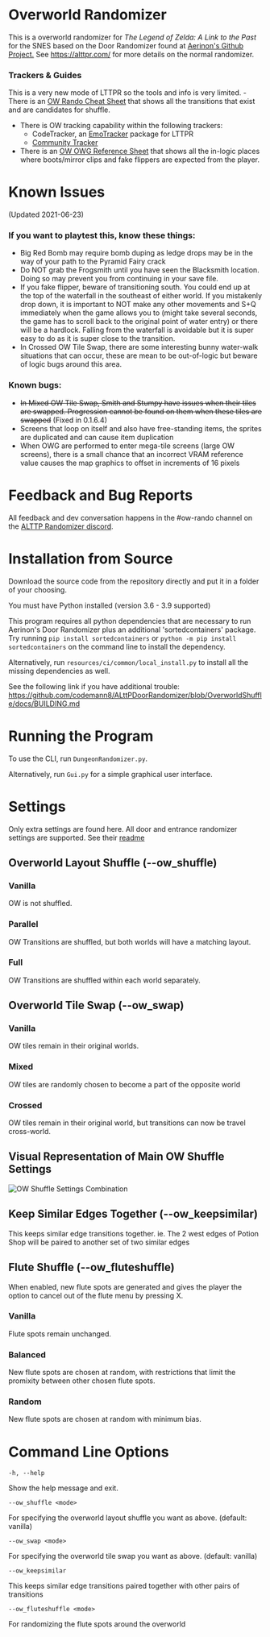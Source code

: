 # Overworld Randomizer

This is a overworld randomizer for _The Legend of Zelda: A Link to the Past_ for the SNES
based on the Door Randomizer found at [Aerinon's Github Project.](https://github.com/Aerinon/ALttPDoorRandomizer)
See https://alttpr.com/ for more details on the normal randomizer.

### Trackers & Guides

This is a very new mode of LTTPR so the tools and info is very limited. - There is an [OW Rando Cheat Sheet](https://zelda.codemann8.com/images/shared/ow-rando-reference-sheet.png) that shows all the transitions that exist and are candidates for shuffle.
- There is OW tracking capability within the following trackers:
  - CodeTracker, an [EmoTracker](https://emotracker.net) package for LTTPR
  - [Community Tracker](https://alttptracker.dunka.net/)
- There is an [OW OWG Reference Sheet](https://zelda.codemann8.com/images/shared/ow-owg-reference-sheet.png) that shows all the in-logic places where boots/mirror clips and fake flippers are expected from the player.

# Known Issues
(Updated 2021-06-23)

### If you want to playtest this, know these things:
- Big Red Bomb may require bomb duping as ledge drops may be in the way of your path to the Pyramid Fairy crack
- Do NOT grab the Frogsmith until you have seen the Blacksmith location. Doing so may prevent you from continuing in your save file.
- If you fake flipper, beware of transitioning south. You could end up at the top of the waterfall in the southeast of either world. If you mistakenly drop down, it is important to NOT make any other movements and S+Q immediately when the game allows you to (might take several seconds, the game has to scroll back to the original point of water entry) or there will be a hardlock. Falling from the waterfall is avoidable but it is super easy to do as it is super close to the transition.
- In Crossed OW Tile Swap, there are some interesting bunny water-walk situations that can occur, these are mean to be out-of-logic but beware of logic bugs around this area.

### Known bugs:
- ~~In Mixed OW Tile Swap, Smith and Stumpy have issues when their tiles are swapped. Progression cannot be found on them when these tiles are swapped~~ (Fixed in 0.1.6.4)
- Screens that loop on itself and also have free-standing items, the sprites are duplicated and can cause item duplication
- When OWG are performed to enter mega-tile screens (large OW screens), there is a small chance that an incorrect VRAM reference value causes the map graphics to offset in increments of 16 pixels

# Feedback and Bug Reports

All feedback and dev conversation happens in the #ow-rando channel on the [ALTTP Randomizer discord](https://discordapp.com/invite/alttprandomizer).

# Installation from Source

Download the source code from the repository directly and put it in a folder of your choosing.

You must have Python installed (version 3.6 - 3.9 supported)

This program requires all python dependencies that are necessary to run Aerinon's Door Randomizer plus an additional 'sortedcontainers' package. Try running ```pip install sortedcontainers``` or ```python -m pip install sortedcontainers``` on the command line to install the dependency.

Alternatively, run ```resources/ci/common/local_install.py``` to install all the missing dependencies as well.

See the following link if you have additional trouble: https://github.com/codemann8/ALttPDoorRandomizer/blob/OverworldShuffle/docs/BUILDING.md

# Running the Program

To use the CLI, run ```DungeonRandomizer.py```.

Alternatively, run ```Gui.py``` for a simple graphical user interface.

# Settings

Only extra settings are found here. All door and entrance randomizer settings are supported. See their [readme](https://github.com/Aerinon/ALttPDoorRandomizer/blob/master/README.md)

## Overworld Layout Shuffle (--ow_shuffle)

### Vanilla

OW is not shuffled.

### Parallel

OW Transitions are shuffled, but both worlds will have a matching layout.

### Full

OW Transitions are shuffled within each world separately.

## Overworld Tile Swap (--ow_swap)

### Vanilla

OW tiles remain in their original worlds.

### Mixed

OW tiles are randomly chosen to become a part of the opposite world

### Crossed

OW tiles remain in their original world, but transitions can now be travel cross-world.

## Visual Representation of Main OW Shuffle Settings

![OW Shuffle Settings Combination](https://zelda.codemann8.com/images/shared/ow-modes.gif)

## Keep Similar Edges Together (--ow_keepsimilar)

This keeps similar edge transitions together. ie. The 2 west edges of Potion Shop will be paired to another set of two similar edges

## Flute Shuffle (--ow_fluteshuffle)

When enabled, new flute spots are generated and gives the player the option to cancel out of the flute menu by pressing X.

### Vanilla

Flute spots remain unchanged.

### Balanced

New flute spots are chosen at random, with restrictions that limit the promixity between other chosen flute spots.

### Random

New flute spots are chosen at random with minimum bias.


# Command Line Options

```
-h, --help
```

Show the help message and exit.

```
--ow_shuffle <mode>
```

For specifying the overworld layout shuffle you want as above. (default: vanilla)

```
--ow_swap <mode>
```

For specifying the overworld tile swap you want as above. (default: vanilla)

```
--ow_keepsimilar
```

This keeps similar edge transitions paired together with other pairs of transitions

```
--ow_fluteshuffle <mode>
```

For randomizing the flute spots around the overworld
